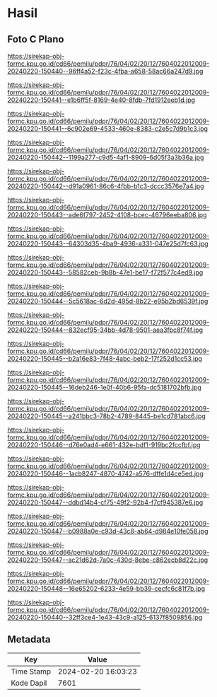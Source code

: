 # Hasil

## Foto C Plano

https://sirekap-obj-formc.kpu.go.id/cd66/pemilu/pdpr/76/04/02/20/12/7604022012009-20240220-150440--96ff4a52-f23c-4fba-a658-58ac66a247d9.jpg

https://sirekap-obj-formc.kpu.go.id/cd66/pemilu/pdpr/76/04/02/20/12/7604022012009-20240220-150441--e1b6ff5f-8169-4e40-8fdb-7fd1912eeb1d.jpg

https://sirekap-obj-formc.kpu.go.id/cd66/pemilu/pdpr/76/04/02/20/12/7604022012009-20240220-150441--6c902e69-4533-460e-8383-c2e5c7d9b1c3.jpg

https://sirekap-obj-formc.kpu.go.id/cd66/pemilu/pdpr/76/04/02/20/12/7604022012009-20240220-150442--1199a277-c9d5-4af1-8909-6d05f3a3b36a.jpg

https://sirekap-obj-formc.kpu.go.id/cd66/pemilu/pdpr/76/04/02/20/12/7604022012009-20240220-150442--d91a0961-86c6-4fbb-b1c3-dccc3576e7a4.jpg

https://sirekap-obj-formc.kpu.go.id/cd66/pemilu/pdpr/76/04/02/20/12/7604022012009-20240220-150443--ade6f797-2452-4108-bcec-46796eeba806.jpg

https://sirekap-obj-formc.kpu.go.id/cd66/pemilu/pdpr/76/04/02/20/12/7604022012009-20240220-150443--64303d35-4ba9-4936-a331-047e25d7fc63.jpg

https://sirekap-obj-formc.kpu.go.id/cd66/pemilu/pdpr/76/04/02/20/12/7604022012009-20240220-150443--58582ceb-9b8b-47e1-be17-f72f577c4ed9.jpg

https://sirekap-obj-formc.kpu.go.id/cd66/pemilu/pdpr/76/04/02/20/12/7604022012009-20240220-150444--5c5618ac-6d2d-495d-8b22-e95b2bd6539f.jpg

https://sirekap-obj-formc.kpu.go.id/cd66/pemilu/pdpr/76/04/02/20/12/7604022012009-20240220-150444--832ecf95-34bb-4d78-9501-aea3fbc8f74f.jpg

https://sirekap-obj-formc.kpu.go.id/cd66/pemilu/pdpr/76/04/02/20/12/7604022012009-20240220-150445--b2a16e83-7f48-4abc-beb2-17f252d1cc53.jpg

https://sirekap-obj-formc.kpu.go.id/cd66/pemilu/pdpr/76/04/02/20/12/7604022012009-20240220-150445--16deb246-1e0f-40b6-95fa-dc5181702bfb.jpg

https://sirekap-obj-formc.kpu.go.id/cd66/pemilu/pdpr/76/04/02/20/12/7604022012009-20240220-150445--a241bbc3-78b2-4789-8445-be1cd781abc6.jpg

https://sirekap-obj-formc.kpu.go.id/cd66/pemilu/pdpr/76/04/02/20/12/7604022012009-20240220-150446--d76e0ad4-e661-432e-bdf1-919bc2fccfbf.jpg

https://sirekap-obj-formc.kpu.go.id/cd66/pemilu/pdpr/76/04/02/20/12/7604022012009-20240220-150446--1acb8247-4870-4742-a576-dffe1d4ce5ed.jpg

https://sirekap-obj-formc.kpu.go.id/cd66/pemilu/pdpr/76/04/02/20/12/7604022012009-20240220-150447--ddbd14b4-cf75-49f2-92b4-f7cf945387e6.jpg

https://sirekap-obj-formc.kpu.go.id/cd66/pemilu/pdpr/76/04/02/20/12/7604022012009-20240220-150447--b0988a0e-c93d-43c8-ab64-d984e10fe058.jpg

https://sirekap-obj-formc.kpu.go.id/cd66/pemilu/pdpr/76/04/02/20/12/7604022012009-20240220-150447--ac21d62d-7a0c-430d-8ebe-c862ecb8d22c.jpg

https://sirekap-obj-formc.kpu.go.id/cd66/pemilu/pdpr/76/04/02/20/12/7604022012009-20240220-150448--16e65202-6233-4e59-bb39-cecfc6c81f7b.jpg

https://sirekap-obj-formc.kpu.go.id/cd66/pemilu/pdpr/76/04/02/20/12/7604022012009-20240220-150440--32ff3ce4-1e43-43c9-a125-6137f8509856.jpg


## Metadata

| Key        | Value               |
| ---------- | ------------------- |
| Time Stamp | 2024-02-20 16:03:23 |
| Kode Dapil | 7601                |



